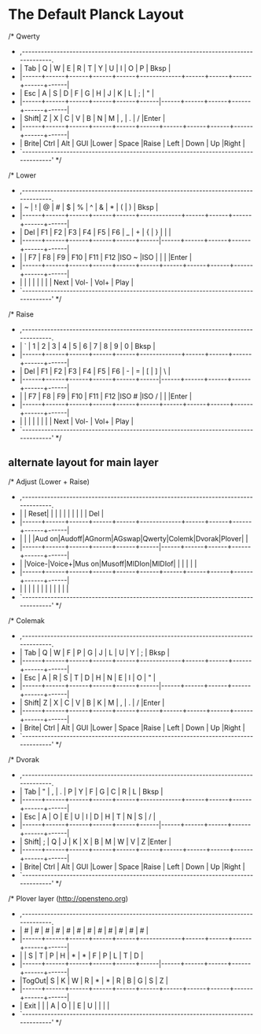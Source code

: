 # The Default Planck Layout

/* Qwerty
 * ,-----------------------------------------------------------------------------------.
 * | Tab  |   Q  |   W  |   E  |   R  |   T  |   Y  |   U  |   I  |   O  |   P  | Bksp |
 * |------+------+------+------+------+-------------+------+------+------+------+------|
 * | Esc  |   A  |   S  |   D  |   F  |   G  |   H  |   J  |   K  |   L  |   ;  |  "   |
 * |------+------+------+------+------+------|------+------+------+------+------+------|
 * | Shift|   Z  |   X  |   C  |   V  |   B  |   N  |   M  |   ,  |   .  |   /  |Enter |
 * |------+------+------+------+------+------+------+------+------+------+------+------|
 * | Brite| Ctrl | Alt  | GUI  |Lower |    Space    |Raise | Left | Down |  Up  |Right |
 * `-----------------------------------------------------------------------------------'
 */

/* Lower
 * ,-----------------------------------------------------------------------------------.
 * |   ~  |   !  |   @  |   #  |   $  |   %  |   ^  |   &  |   *  |   (  |   )  | Bksp |
 * |------+------+------+------+------+-------------+------+------+------+------+------|
 * | Del  |  F1  |  F2  |  F3  |  F4  |  F5  |  F6  |   _  |   +  |   {  |   }  |  |   |
 * |------+------+------+------+------+------|------+------+------+------+------+------|
 * |      |  F7  |  F8  |  F9  |  F10 |  F11 |  F12 |ISO ~ |ISO | |      |      |Enter |
 * |------+------+------+------+------+------+------+------+------+------+------+------|
 * |      |      |      |      |      |             |      | Next | Vol- | Vol+ | Play |
 * `-----------------------------------------------------------------------------------'
 */

/* Raise
 * ,-----------------------------------------------------------------------------------.
 * |   `  |   1  |   2  |   3  |   4  |   5  |   6  |   7  |   8  |   9  |   0  | Bksp |
 * |------+------+------+------+------+-------------+------+------+------+------+------|
 * | Del  |  F1  |  F2  |  F3  |  F4  |  F5  |  F6  |   -  |   =  |   [  |   ]  |  \   |
 * |------+------+------+------+------+------|------+------+------+------+------+------|
 * |      |  F7  |  F8  |  F9  |  F10 |  F11 |  F12 |ISO # |ISO / |      |      |Enter |
 * |------+------+------+------+------+------+------+------+------+------+------+------|
 * |      |      |      |      |      |             |      | Next | Vol- | Vol+ | Play |
 * `-----------------------------------------------------------------------------------'
 */

## alternate layout for main layer

/* Adjust (Lower + Raise)
 * ,-----------------------------------------------------------------------------------.
 * |      | Reset|      |      |      |      |      |      |      |      |      |  Del |
 * |------+------+------+------+------+-------------+------+------+------+------+------|
 * |      |      |      |Aud on|Audoff|AGnorm|AGswap|Qwerty|Colemk|Dvorak|Plover|      |
 * |------+------+------+------+------+------|------+------+------+------+------+------|
 * |      |Voice-|Voice+|Mus on|Musoff|MIDIon|MIDIof|      |      |      |      |      |
 * |------+------+------+------+------+------+------+------+------+------+------+------|
 * |      |      |      |      |      |             |      |      |      |      |      |
 * `-----------------------------------------------------------------------------------'
 */

/* Colemak
 * ,-----------------------------------------------------------------------------------.
 * | Tab  |   Q  |   W  |   F  |   P  |   G  |   J  |   L  |   U  |   Y  |   ;  | Bksp |
 * |------+------+------+------+------+-------------+------+------+------+------+------|
 * | Esc  |   A  |   R  |   S  |   T  |   D  |   H  |   N  |   E  |   I  |   O  |  "   |
 * |------+------+------+------+------+------|------+------+------+------+------+------|
 * | Shift|   Z  |   X  |   C  |   V  |   B  |   K  |   M  |   ,  |   .  |   /  |Enter |
 * |------+------+------+------+------+------+------+------+------+------+------+------|
 * | Brite| Ctrl | Alt  | GUI  |Lower |    Space    |Raise | Left | Down |  Up  |Right |
 * `-----------------------------------------------------------------------------------'
 */

/* Dvorak
 * ,-----------------------------------------------------------------------------------.
 * | Tab  |   "  |   ,  |   .  |   P  |   Y  |   F  |   G  |   C  |   R  |   L  | Bksp |
 * |------+------+------+------+------+-------------+------+------+------+------+------|
 * | Esc  |   A  |   O  |   E  |   U  |   I  |   D  |   H  |   T  |   N  |   S  |  /   |
 * |------+------+------+------+------+------|------+------+------+------+------+------|
 * | Shift|   ;  |   Q  |   J  |   K  |   X  |   B  |   M  |   W  |   V  |   Z  |Enter |
 * |------+------+------+------+------+------+------+------+------+------+------+------|
 * | Brite| Ctrl | Alt  | GUI  |Lower |    Space    |Raise | Left | Down |  Up  |Right |
 * `-----------------------------------------------------------------------------------'
 */

/* Plover layer (http://opensteno.org)
 * ,-----------------------------------------------------------------------------------.
 * |   #  |   #  |   #  |   #  |   #  |   #  |   #  |   #  |   #  |   #  |   #  |   #  |
 * |------+------+------+------+------+-------------+------+------+------+------+------|
 * |      |   S  |   T  |   P  |   H  |   *  |   *  |   F  |   P  |   L  |   T  |   D  |
 * |------+------+------+------+------+------|------+------+------+------+------+------|
 * |TogOut|   S  |   K  |   W  |   R  |   *  |   *  |   R  |   B  |   G  |   S  |   Z  |
 * |------+------+------+------+------+------+------+------+------+------+------+------|
 * | Exit |      |      |   A  |   O  |             |   E  |   U  |      |      |      |
 * `-----------------------------------------------------------------------------------'
 */

